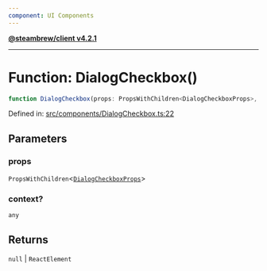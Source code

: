 ```yaml
---
component: UI Components
---
```


[**@steambrew/client v4.2.1**](../README.md)

***

# Function: DialogCheckbox()

```ts
function DialogCheckbox(props: PropsWithChildren<DialogCheckboxProps>, context?: any): null | ReactElement
```

Defined in: [src/components/DialogCheckbox.ts:22](https://github.com/shdwmtr/plugutil/blob/b52230e3bd417b9353d983856323dee8a90c4f70/client/src/components/DialogCheckbox.ts#L22)

## Parameters

### props

`PropsWithChildren`\<[`DialogCheckboxProps`](../interfaces/DialogCheckboxProps.md)\>

### context?

`any`

## Returns

`null` \| `ReactElement`
